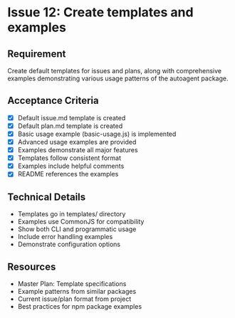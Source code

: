 # Issue 12: Create templates and examples

## Requirement
Create default templates for issues and plans, along with comprehensive examples demonstrating various usage patterns of the autoagent package.

## Acceptance Criteria
- [x] Default issue.md template is created
- [x] Default plan.md template is created
- [x] Basic usage example (basic-usage.js) is implemented
- [x] Advanced usage examples are provided
- [x] Examples demonstrate all major features
- [x] Templates follow consistent format
- [x] Examples include helpful comments
- [x] README references the examples

## Technical Details
- Templates go in templates/ directory
- Examples use CommonJS for compatibility
- Show both CLI and programmatic usage
- Include error handling examples
- Demonstrate configuration options

## Resources
- Master Plan: Template specifications
- Example patterns from similar packages
- Current issue/plan format from project
- Best practices for npm package examples